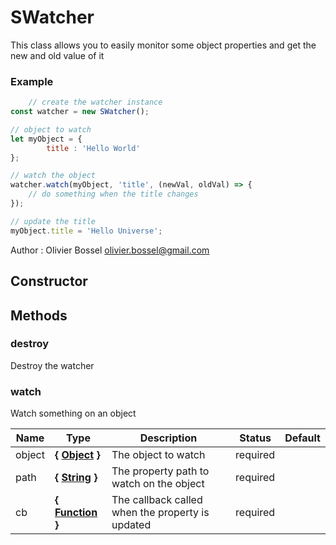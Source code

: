 # SWatcher

This class allows you to easily monitor some object properties and get the new and old value of it


### Example
```js
	// create the watcher instance
const watcher = new SWatcher();

// object to watch
let myObject = {
		title : 'Hello World'
};

// watch the object
watcher.watch(myObject, 'title', (newVal, oldVal) => {
 	// do something when the title changes
});

// update the title
myObject.title = 'Hello Universe';
```
Author : Olivier Bossel <olivier.bossel@gmail.com>


## Constructor







## Methods


### destroy

Destroy the watcher


### watch

Watch something on an object


Name  |  Type  |  Description  |  Status  |  Default
------------  |  ------------  |  ------------  |  ------------  |  ------------
object  |  **{ [Object](https://developer.mozilla.org/fr/docs/Web/JavaScript/Reference/Objets_globaux/Object) }**  |  The object to watch  |  required  |
path  |  **{ [String](https://developer.mozilla.org/fr/docs/Web/JavaScript/Reference/Objets_globaux/String) }**  |  The property path to watch on the object  |  required  |
cb  |  **{ [Function](https://developer.mozilla.org/fr/docs/Web/JavaScript/Reference/Objets_globaux/Function) }**  |  The callback called when the property is updated  |  required  |